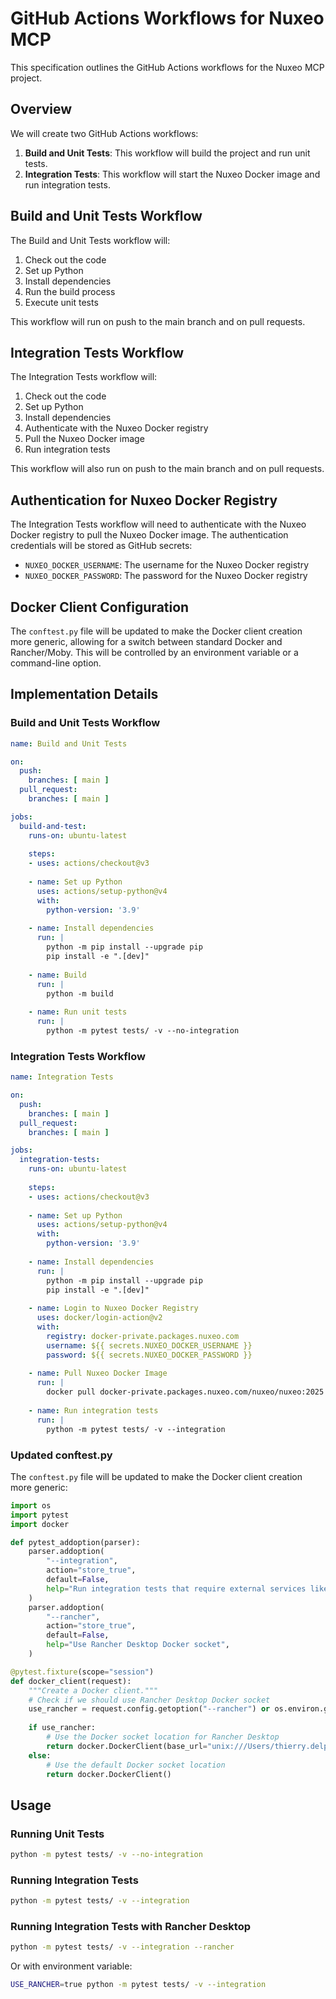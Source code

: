 # GitHub Actions Workflows for Nuxeo MCP

This specification outlines the GitHub Actions workflows for the Nuxeo MCP project.

## Overview

We will create two GitHub Actions workflows:

1. **Build and Unit Tests**: This workflow will build the project and run unit tests.
2. **Integration Tests**: This workflow will start the Nuxeo Docker image and run integration tests.

## Build and Unit Tests Workflow

The Build and Unit Tests workflow will:

1. Check out the code
2. Set up Python
3. Install dependencies
4. Run the build process
5. Execute unit tests

This workflow will run on push to the main branch and on pull requests.

## Integration Tests Workflow

The Integration Tests workflow will:

1. Check out the code
2. Set up Python
3. Install dependencies
4. Authenticate with the Nuxeo Docker registry
5. Pull the Nuxeo Docker image
6. Run integration tests

This workflow will also run on push to the main branch and on pull requests.

## Authentication for Nuxeo Docker Registry

The Integration Tests workflow will need to authenticate with the Nuxeo Docker registry to pull the Nuxeo Docker image. The authentication credentials will be stored as GitHub secrets:

- `NUXEO_DOCKER_USERNAME`: The username for the Nuxeo Docker registry
- `NUXEO_DOCKER_PASSWORD`: The password for the Nuxeo Docker registry

## Docker Client Configuration

The `conftest.py` file will be updated to make the Docker client creation more generic, allowing for a switch between standard Docker and Rancher/Moby. This will be controlled by an environment variable or a command-line option.

## Implementation Details

### Build and Unit Tests Workflow

```yaml
name: Build and Unit Tests

on:
  push:
    branches: [ main ]
  pull_request:
    branches: [ main ]

jobs:
  build-and-test:
    runs-on: ubuntu-latest
    
    steps:
    - uses: actions/checkout@v3
    
    - name: Set up Python
      uses: actions/setup-python@v4
      with:
        python-version: '3.9'
        
    - name: Install dependencies
      run: |
        python -m pip install --upgrade pip
        pip install -e ".[dev]"
        
    - name: Build
      run: |
        python -m build
        
    - name: Run unit tests
      run: |
        python -m pytest tests/ -v --no-integration
```

### Integration Tests Workflow

```yaml
name: Integration Tests

on:
  push:
    branches: [ main ]
  pull_request:
    branches: [ main ]

jobs:
  integration-tests:
    runs-on: ubuntu-latest
    
    steps:
    - uses: actions/checkout@v3
    
    - name: Set up Python
      uses: actions/setup-python@v4
      with:
        python-version: '3.9'
        
    - name: Install dependencies
      run: |
        python -m pip install --upgrade pip
        pip install -e ".[dev]"
        
    - name: Login to Nuxeo Docker Registry
      uses: docker/login-action@v2
      with:
        registry: docker-private.packages.nuxeo.com
        username: ${{ secrets.NUXEO_DOCKER_USERNAME }}
        password: ${{ secrets.NUXEO_DOCKER_PASSWORD }}
        
    - name: Pull Nuxeo Docker Image
      run: |
        docker pull docker-private.packages.nuxeo.com/nuxeo/nuxeo:2025
        
    - name: Run integration tests
      run: |
        python -m pytest tests/ -v --integration
```

### Updated conftest.py

The `conftest.py` file will be updated to make the Docker client creation more generic:

```python
import os
import pytest
import docker

def pytest_addoption(parser):
    parser.addoption(
        "--integration",
        action="store_true",
        default=False,
        help="Run integration tests that require external services like Nuxeo",
    )
    parser.addoption(
        "--rancher",
        action="store_true",
        default=False,
        help="Use Rancher Desktop Docker socket",
    )

@pytest.fixture(scope="session")
def docker_client(request):
    """Create a Docker client."""
    # Check if we should use Rancher Desktop Docker socket
    use_rancher = request.config.getoption("--rancher") or os.environ.get("USE_RANCHER", "").lower() in ("true", "1", "yes")
    
    if use_rancher:
        # Use the Docker socket location for Rancher Desktop
        return docker.DockerClient(base_url="unix:///Users/thierry.delprat/.rd/docker.sock")
    else:
        # Use the default Docker socket location
        return docker.DockerClient()
```

## Usage

### Running Unit Tests

```bash
python -m pytest tests/ -v --no-integration
```

### Running Integration Tests

```bash
python -m pytest tests/ -v --integration
```

### Running Integration Tests with Rancher Desktop

```bash
python -m pytest tests/ -v --integration --rancher
```

Or with environment variable:

```bash
USE_RANCHER=true python -m pytest tests/ -v --integration
